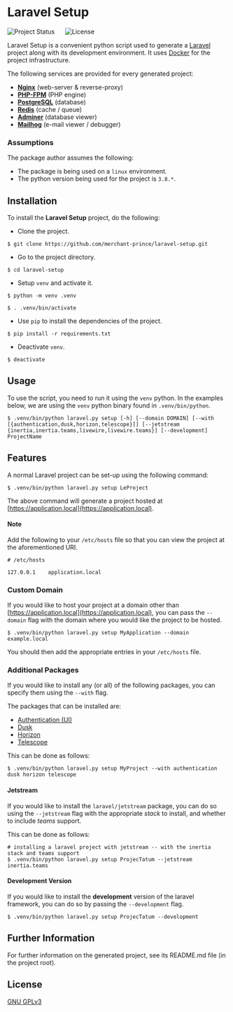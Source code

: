 # Laravel Setup

![Project Status](https://img.shields.io/badge/status-active-brightgreen?style=flat-square)
&nbsp;&nbsp;&nbsp;&nbsp;
![License](https://img.shields.io/badge/license-GNU%20GPLv3-brightgreen?style=flat-square)

Laravel Setup is a convenient python script used to generate a [Laravel](https://laravel.com) project along with its
development environment. It uses [Docker](https://www.docker.com) for the project infrastructure.

The following services are provided for every generated project:

* **[Nginx](https://www.nginx.com)** (web-server & reverse-proxy)
* **[PHP-FPM](https://www.php.net/manual/en/install.fpm.php)** (PHP engine)
* **[PostgreSQL](https://www.postgresql.org)** (database)
* **[Redis](https://redis.io)** (cache / queue)
* **[Adminer](https://www.adminer.org)** (database viewer)
* **[Mailhog](https://github.com/mailhog/MailHog)** (e-mail viewer / debugger)


### Assumptions

The package author assumes the following:

* The package is being used on a ```linux``` environment.
* The python version being used for the project is ```3.8.*```.


## Installation

To install the **Laravel Setup** project, do the following:

* Clone the project.

```shell script
$ git clone https://github.com/merchant-prince/laravel-setup.git
```

* Go to the project directory.

```shell script
$ cd laravel-setup
```

* Setup ```venv``` and activate it.

```shell script
$ python -m venv .venv

$ . .venv/bin/activate
```

* Use ```pip``` to install the dependencies of the project.

```shell script
$ pip install -r requirements.txt
```

 * Deactivate ```venv```.
 
 ```shell script
$ deactivate
```


## Usage

To use the script, you need to run it using the ```venv``` python.
In the examples below, we are using the ```venv``` python binary found in ```.venv/bin/python```.

```shell script
$ .venv/bin/python laravel.py setup [-h] [--domain DOMAIN] [--with [{authentication,dusk,horizon,telescope}]] [--jetstream {inertia,inertia.teams,livewire,livewire.teams}] [--development] ProjectName
```


## Features

A normal Laravel project can be set-up using the following command:

```shell script
$ .venv/bin/python laravel.py setup LeProject
```

The above command will generate a project hosted at [https://application.local](https://application.local).


#### Note
Add the following to your ```/etc/hosts``` file so that you can view the project at the aforementioned URI.

```
# /etc/hosts

127.0.0.1    application.local
```


### Custom Domain

If you would like to host your project at a domain other than [https://application.local](https://application.local),
you can pass the ```--domain``` flag with the domain where you would like the project to be hosted.

```shell script
$ .venv/bin/python laravel.py setup MyApplication --domain example.local
```

You should then add the appropriate entries in your ```/etc/hosts``` file.


### Additional Packages

If you would like to install any (or all) of the following packages, you can specify them using the ```--with``` flag.

The packages that can be installed are:

* [Authentication (UI)](https://laravel.com/docs/8.x/frontend)
* [Dusk](https://laravel.com/docs/8.x/dusk)
* [Horizon](https://laravel.com/docs/8.x/horizon)
* [Telescope](https://laravel.com/docs/8.x/telescope)

This can be done as follows:

```shell script
$ .venv/bin/python laravel.py setup MyProject --with authentication dusk horizon telescope
```


#### Jetstream

If you would like to install the ```laravel/jetstream``` package, you can do so using the ```--jetstream``` flag with
the appropriate *stack* to install, and whether to include *teams* support.

This can be done as follows:

```shell script
# installing a laravel project with jetstream -- with the inertia stack and teams support
$ .venv/bin/python laravel.py setup ProjecTatum --jetstream inertia.teams
```


#### Development Version

If you would like to install the **development** version of the laravel framework, you can do so by passing the
```--development``` flag.

```shell script
$ .venv/bin/python laravel.py setup ProjecTatum --development
```


## Further Information

For further information on the generated project, see its README.md file (in the project root).


## License

[GNU GPLv3](https://choosealicense.com/licenses/gpl-3.0)
